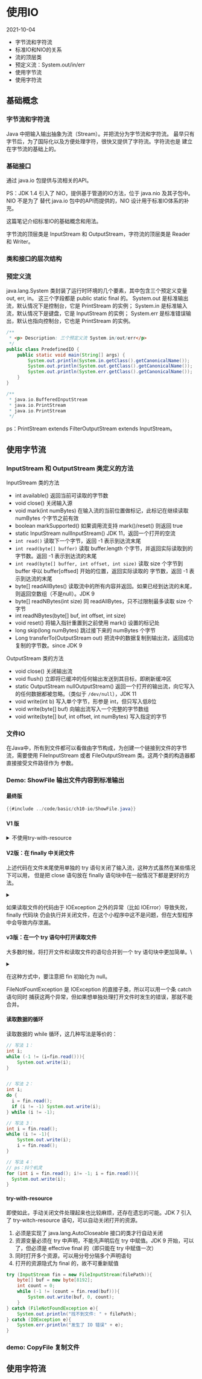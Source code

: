 # 使用IO
2021-10-04

- 字节流和字符流
- 标准IO和NIO的关系
- 流的顶层类
- 预定义流：System.out/in/err
- 使用字节流
- 使用字符流

## 基础概念
### 字节流和字符流
Java 中把输入输出抽象为流（Stream）。并把流分为字节流和字符流。
最早只有字节后，为了国际化以及方便处理字符，很快又提供了字符流。字符流也是
建立在字节流的基础上的。

### 基础接口
通过 java.io 包提供与流相关的API。

PS：JDK 1.4 引入了 NIO，提供基于管道的IO方法，位于 java.nio 及其子包中。NIO 不是为了
替代 java.io 包中的API而提供的，NIO 设计用于标准IO体系的补充。

这篇笔记介绍标准IO的基础概念和用法。

字节流的顶层类是 InputStream 和 OutputStream，字符流的顶层类是 Reader 和 Writer。
### 类和接口的层次结构
### 预定义流
java.lang.System 类封装了运行时环境的几个要素，其中包含三个预定义变量 out, err, in。
这三个字段都是 public static final 的。
System.out 是标准输出流，默认情况下是控制台，它是 PrintStream 的实例；
System.in  是标准输入流，默认情况下是键盘，它是 InputStream 的实例；
System.err 是标准错误输出，默认也指向控制台，它也是 PrintStream 的实例。

```java
/**
 * <p> Description: 三个预定义流 System.in/out/err</p>
 */
public class PredefinedIO {
    public static void main(String[] args) {
        System.out.println(System.in.getClass().getCanonicalName());
        System.out.println(System.out.getClass().getCanonicalName());
        System.out.println(System.err.getClass().getCanonicalName());
    }
}

/**
 * java.io.BufferedInputStream
 * java.io.PrintStream
 * java.io.PrintStream
 */

```
ps：PrintStream extends FilterOutputStream extends InputStream。
## 使用字节流
### InputStream 和 OutputStream 类定义的方法

InputStream 类的方法

- int available()   返回当前可读取的字节数
- void close()      关闭输入源
- void mark(int numBytes) 在输入流的当前位置做标记，此标记在继续读取 numBytes 个字节之前有效
- boolean markSupported() 如果调用流支持 mark()/reset() 则返回 true
- static InputStream nullInputStream()    JDK 11，返回一个打开的空流
- `int read()`      读取下一个字节，返回 -1 表示到达流末尾
- `int read(byte[] buffer)`                         读取 buffer.length 个字节，并返回实际读取到的字节数。返回 -1 表示到达流的末尾
- `int read(byte[] buffer, int offset, int size)`   读取 size 个字节到 buffer 中以 buffer[offsed] 开始的位置，返回实际读取的
                                                  字节数，返回 -1 表示到达流的末尾
- byte[] readAllBytes()     读取流中的所有内容并返回。如果已经到达流的末尾，则返回空数组（不是null）。JDK 9
- byte[] readNBytes(int size)   同 readAllBytes，只不过限制最多读取 size 个字节
- int    readNBytes(byte[] buf, int offset, int size)
- void reset()  将输入指针重置到之前使用 mark() 设置的标记处
- long skip(long numBytes)  跳过接下来的 numBytes 个字节
- Long transferTo(OutputStream out) 把流中的数据复制到输出流，返回成功复制的字节数。since JDK 9

OutputStream 类的方法

- void close()    关闭输出流
- void flush()    立即将已缓冲的任何输出发送到其目标，即刷新缓冲区
- static OutputStream nullOutputStream()    返回一个打开的输出流，向它写入的任何数据都被忽略。（类似于 `/dev/null`），JDK 11
- void write(int b) 写入单个字节，形参是 int，但只写入低8位
- void write(byte[] buf)  向输出流写入一个完整的字节数组
- void write(byte[] buf, int offset, int numBytes)  写入指定的字节

### 文件IO
在Java中，所有到文件都可以看做由字节构成，为创建一个链接到文件的字节流，需要使用
FileInputStream 或者 FileOutputStream 类。这两个类的构造器都直接接受文件路径作为
参数。

### Demo: ShowFile 输出文件内容到标准输出

#### 最终版

```java
{{#include ../code/basic/ch10-io/ShowFile.java}}
```

#### V1 版

<details><summary>不使用try-with-resource</summary>

```java
{{#include ../code/basic/ch10-io/ShowFileV1.java}}
```

</details>

#### V2版：在 finally 中关闭文件
上述代码在文件末尾使用单独的 try 语句关闭了输入流，这种方式虽然在某些情况下可以用，
但是把 close 语句放在 finally 语句块中在一般情况下都是更好的方法。

<details><summary></summary>

```java
{{#include ../code/basic/ch10-io/ShowFileV2.java}}
```

</details>

如果读取文件的代码由于 IOException 之外的异常（比如 IOError）导致失败，finally 代码块
仍会执行并关闭文件，在这个小程序中这不是问题，但在大型程序中会导致内存泄漏。
#### v3版：在一个 try 语句中打开读取文件
大多数时候，将打开文件和读取文件的语句合并到一个 try 语句块中更加简单。\
<details><summary></summary>

```java
{{#include ../code/basic/ch10-io/ShowFileV3.java}}
```

</details>

在这种方式中，要注意把 fin 初始化为 null。

FileNotFountException 是 IOException 的直接子类，所以可以用一个条 catch 语句同时
捕获这两个异常，但如果想单独处理打开文件时发生的错误，那就不能合并。
#### 读取数据的循环
读取数据的 while 循环，这几种写法是等价的：
```java
// 写法 1：
int i;
while (-1 != (i=fin.read())){
    System.out.write(i);
}


// 写法 2：
int i;
do {
  i = fin.read();
  if (i != -1) System.out.write(i);
} while (i != -1);

// 写法 3：
int i = fin.read();
while (i != -1){
    System.out.write(i);
    i = fin.read();
}

// 写法 4：
// ps：抖个机灵
for (int i = fin.read(); i!= -1; i = fin.read()){
  System.out.write(i);
}
```
#### try-with-resource
即使如此，手动关闭文件处理起来也比较麻烦，还存在遗忘的可能。JDK 7 引入了
try-witch-resource 语句，可以自动关闭打开的资源。

1. 必须是实现了 java.lang.AutoCloseable 接口的类才行自动关闭
2. 资源变量必须在 try 中声明，不能先声明后在 try 中赋值。JDK 9 开始，可以了，但必须是 effective final 的（即只能在 try 中赋值一次）
3. 同时打开多个资源，可以用分号分隔多个声明语句
4. 打开的资源隐式为 final 的，故不可重新赋值

```java
try (InputStream fin = new FileInputStream(filePath)){
    byte[] buf = new byte[8192];
    int count = 0;
    while (-1 != (count = fin.read(buf))){
        System.out.write(buf, 0, count);
    }
} catch (FileNotFoundException e){
    System.out.println("找不到文件: " + filePath);
} catch (IOException e){
    System.err.println("发生了 IO 错误" + e);
}
```
### demo: CopyFile 复制文件

## 使用字符流
